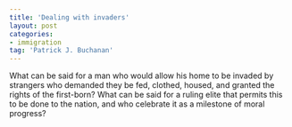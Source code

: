 ```yaml
---
title: 'Dealing with invaders'
layout: post
categories:
- immigration
tag: 'Patrick J. Buchanan'
---
```


What can be said for a man who would allow his home to be invaded by strangers who demanded they be fed, clothed, housed, and granted the rights of the first-born? What can be said for a ruling elite that permits this to be done to the nation, and who celebrate it as a milestone of moral progress?